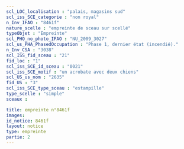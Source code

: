 ```yaml
---
scl_LOC_localisation : "palais, magasins sud"
scl_iss_SCE_categorie : "non royal"
n_Inv_IFAO : "8461f"
nature_scelle : "empreinte de sceau sur scellé"
typeObjet : "Empreinte"
scl_PHO_no_photo_IFAO : "NU_2009_3027"
scl_us_PHA_PhasedOccupation : "Phase 1, dernier état (incendié)."
n_Inv_CSA : "3038"
scl_ISS_fid_sceau : "21"
fid_loc : "1"
scl_iss_SCE_id_sceau : "0021"
scl_iss_SCE_motif : "un acrobate avec deux chiens"
scl_US_us_nom : "2635"
fid_US : "3"
scl_iss_SCE_type_sceau : "estampille"
type_scelle : "simple"
sceaux :

title: empreinte n°8461f
images: 
id_notice: 8461f
layout: notice
type: empreinte
partie: 2
---
```

